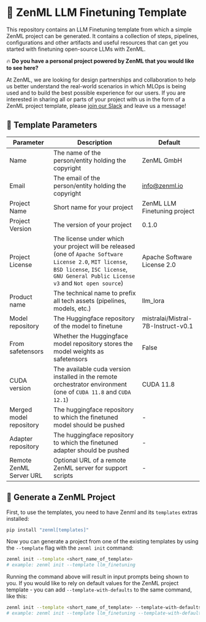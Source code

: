 # 📜 ZenML LLM Finetuning Template

This repository contains an LLM Finetuning template from which a simple ZenML project
can be generated. It contains a collection of steps, pipelines, configurations and
other artifacts and useful resources that can get you started with finetuning open-source LLMs
with ZenML.

🔥 **Do you have a personal project powered by ZenML that you would like to see here?** 

At ZenML, we are looking for design partnerships and collaboration to help us
better understand the real-world scenarios in which MLOps is being used and to
build the best possible experience for our users. If you are interested in
sharing all or parts of your project with us in the form of a ZenML project
template, please [join our Slack](https://zenml.io/slack/) and leave us a
message!

## 📃 Template Parameters

| Parameter | Description | Default |
|-----------|-------------|---------|
| Name | The name of the person/entity holding the copyright | ZenML GmbH |
| Email | The email of the person/entity holding the copyright | info@zenml.io |
| Project Name | Short name for your project | ZenML LLM Finetuning project |
| Project Version | The version of your project | 0.1.0 |
| Project License | The license under which your project will be released (one of `Apache Software License 2.0`, `MIT license`, `BSD license`, `ISC license`, `GNU General Public License v3` and `Not open source`) | Apache Software License 2.0 |
| Product name | The technical name to prefix all tech assets (pipelines, models, etc.) | llm_lora |
| Model repository | The Huggingface repository of the model to finetune | mistralai/Mistral-7B-Instruct-v0.1 |
| From safetensors | Whether the Huggingface model repository stores the model weights as safetensors | False |
| CUDA version | The available cuda version installed in the remote orchestrator environment (one of `CUDA 11.8` and `CUDA 12.1`) | CUDA 11.8 |
| Merged model repository | The huggingface repository to which the finetuned model should be pushed | - |
| Adapter repository | The huggingface repository to which the finetuned adapter should be pushed | - |
| Remote ZenML Server URL | Optional URL of a remote ZenML server for support scripts | - |

## 🚀 Generate a ZenML Project

First, to use the templates, you need to have Zenml and its `templates` extras installed: 

```bash
pip install "zenml[templates]"
```

Now you can generate a project from one of the existing templates by using the `--template` flag with the `zenml init` command:

```bash
zenml init --template <short_name_of_template>
# example: zenml init --template llm_finetuning
```

Running the command above will result in input prompts being shown to you. If you would like to rely on default values for the ZenML project template - you can add `--template-with-defaults` to the same command, like this:

```bash
zenml init --template <short_name_of_template> --template-with-defaults
# example: zenml init --template llm_finetuning --template-with-defaults
```
